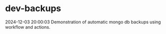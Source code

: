 # dev-backups
2024-12-03 20:00:03 Demonstration of automatic mongo db backups using workflow and actions.
